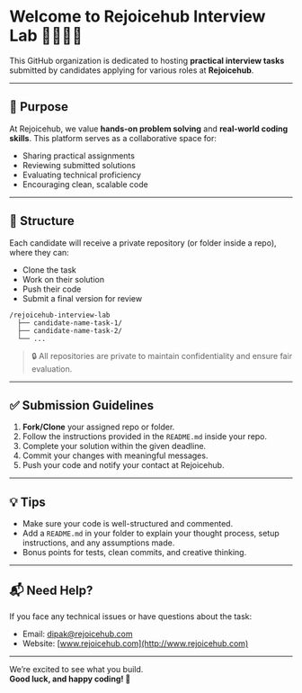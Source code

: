 
# Welcome to Rejoicehub Interview Lab 👨‍💻👩‍💻

This GitHub organization is dedicated to hosting **practical interview tasks** submitted by candidates applying for various roles at **Rejoicehub**.

---

## 🎯 Purpose

At Rejoicehub, we value **hands-on problem solving** and **real-world coding skills**. This platform serves as a collaborative space for:

- Sharing practical assignments
- Reviewing submitted solutions
- Evaluating technical proficiency
- Encouraging clean, scalable code

---

## 📁 Structure

Each candidate will receive a private repository (or folder inside a repo), where they can:

- Clone the task
- Work on their solution
- Push their code
- Submit a final version for review

```
/rejoicehub-interview-lab
  ├── candidate-name-task-1/
  ├── candidate-name-task-2/
  └── ...
```

> 🔒 All repositories are private to maintain confidentiality and ensure fair evaluation.

---

## ✅ Submission Guidelines

1. **Fork/Clone** your assigned repo or folder.
2. Follow the instructions provided in the `README.md` inside your repo.
3. Complete your solution within the given deadline.
4. Commit your changes with meaningful messages.
5. Push your code and notify your contact at Rejoicehub.

---

## 💡 Tips

- Make sure your code is well-structured and commented.
- Add a `README.md` in your folder to explain your thought process, setup instructions, and any assumptions made.
- Bonus points for tests, clean commits, and creative thinking.

---

## 📬 Need Help?

If you face any technical issues or have questions about the task:
- Email: [dipak@rejoicehub.com](mailto:dipak@rejoicehub.com)
- Website: [www.rejoicehub.com](http://www.rejoicehub.com)

---

We’re excited to see what you build.  
**Good luck, and happy coding! 🚀**
